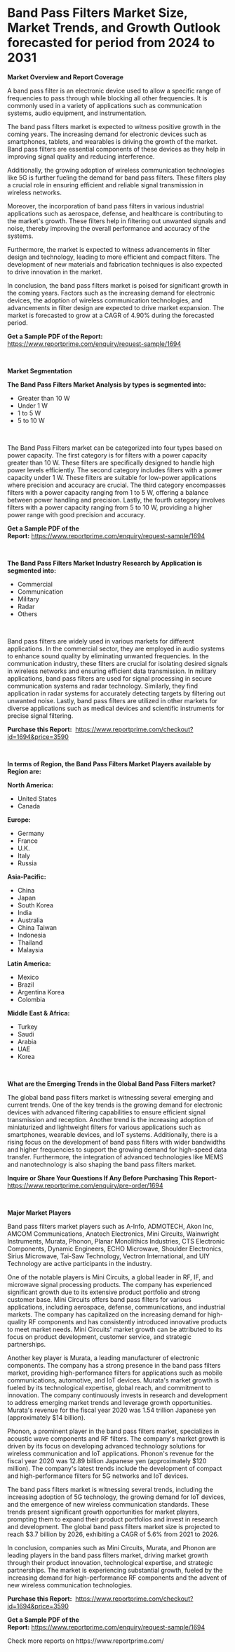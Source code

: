 <p><h1>Band Pass Filters Market Size, Market Trends, and Growth Outlook forecasted for period from 2024 to 2031</h1></p><p><strong>Market Overview and Report Coverage</strong></p>
<p><p>A band pass filter is an electronic device used to allow a specific range of frequencies to pass through while blocking all other frequencies. It is commonly used in a variety of applications such as communication systems, audio equipment, and instrumentation.</p><p>The band pass filters market is expected to witness positive growth in the coming years. The increasing demand for electronic devices such as smartphones, tablets, and wearables is driving the growth of the market. Band pass filters are essential components of these devices as they help in improving signal quality and reducing interference.</p><p>Additionally, the growing adoption of wireless communication technologies like 5G is further fueling the demand for band pass filters. These filters play a crucial role in ensuring efficient and reliable signal transmission in wireless networks.</p><p>Moreover, the incorporation of band pass filters in various industrial applications such as aerospace, defense, and healthcare is contributing to the market's growth. These filters help in filtering out unwanted signals and noise, thereby improving the overall performance and accuracy of the systems.</p><p>Furthermore, the market is expected to witness advancements in filter design and technology, leading to more efficient and compact filters. The development of new materials and fabrication techniques is also expected to drive innovation in the market.</p><p>In conclusion, the band pass filters market is poised for significant growth in the coming years. Factors such as the increasing demand for electronic devices, the adoption of wireless communication technologies, and advancements in filter design are expected to drive market expansion. The market is forecasted to grow at a CAGR of 4.90% during the forecasted period.</p></p>
<p><strong>Get a Sample PDF of the Report:</strong> <a href="https://www.reportprime.com/enquiry/request-sample/1694">https://www.reportprime.com/enquiry/request-sample/1694</a></p>
<p>&nbsp;</p>
<p><strong>Market Segmentation</strong></p>
<p><strong>The Band Pass Filters Market Analysis by types is segmented into:</strong></p>
<p><ul><li>Greater than 10 W</li><li>Under 1 W</li><li>1 to 5 W</li><li>5 to 10 W</li></ul></p>
<p>&nbsp;</p>
<p><p>The Band Pass Filters market can be categorized into four types based on power capacity. The first category is for filters with a power capacity greater than 10 W. These filters are specifically designed to handle high power levels efficiently. The second category includes filters with a power capacity under 1 W. These filters are suitable for low-power applications where precision and accuracy are crucial. The third category encompasses filters with a power capacity ranging from 1 to 5 W, offering a balance between power handling and precision. Lastly, the fourth category involves filters with a power capacity ranging from 5 to 10 W, providing a higher power range with good precision and accuracy.</p></p>
<p><strong>Get a Sample PDF of the Report:</strong>&nbsp;<a href="https://www.reportprime.com/enquiry/request-sample/1694">https://www.reportprime.com/enquiry/request-sample/1694</a></p>
<p>&nbsp;</p>
<p><strong>The Band Pass Filters Market Industry Research by Application is segmented into:</strong></p>
<p><ul><li>Commercial</li><li>Communication</li><li>Military</li><li>Radar</li><li>Others</li></ul></p>
<p>&nbsp;</p>
<p><p>Band pass filters are widely used in various markets for different applications. In the commercial sector, they are employed in audio systems to enhance sound quality by eliminating unwanted frequencies. In the communication industry, these filters are crucial for isolating desired signals in wireless networks and ensuring efficient data transmission. In military applications, band pass filters are used for signal processing in secure communication systems and radar technology. Similarly, they find application in radar systems for accurately detecting targets by filtering out unwanted noise. Lastly, band pass filters are utilized in other markets for diverse applications such as medical devices and scientific instruments for precise signal filtering.</p></p>
<p><strong>Purchase this Report:</strong>&nbsp; <a href="https://www.reportprime.com/checkout?id=1694&price=3590">https://www.reportprime.com/checkout?id=1694&price=3590</a></p>
<p>&nbsp;</p>
<p><strong>In terms of Region, the Band Pass Filters Market Players available by Region are:</strong></p>
<p>
    <p> <strong> North America: </strong>
        <ul>
            <li>United States</li>
            <li>Canada</li>
        </ul>
        </p> 
    <p> <strong> Europe: </strong>
        <ul>
            <li>Germany</li>
            <li>France</li>
            <li>U.K.</li>
            <li>Italy</li>
            <li>Russia</li>
        </ul>
        </p> 
    <p> <strong> Asia-Pacific: </strong>
        <ul>
            <li>China</li>
            <li>Japan</li>
            <li>South Korea</li>
            <li>India</li>
            <li>Australia</li>
            <li>China Taiwan</li>
            <li>Indonesia</li>
            <li>Thailand</li>
            <li>Malaysia</li>
        </ul>
        </p> 
    <p> <strong> Latin America: </strong>
        <ul>
            <li>Mexico</li>
            <li>Brazil</li>
            <li>Argentina Korea</li>
            <li>Colombia</li>
        </ul>
        </p> 
    <p> <strong> Middle East & Africa: </strong>
        <ul>
            <li>Turkey</li>
            <li>Saudi</li>
            <li>Arabia</li>
            <li>UAE</li>
            <li>Korea</li>
        </ul>
    </p>
    </p>
<p>&nbsp;</p>
<p><strong>What are the Emerging Trends in the Global Band Pass Filters market?</strong></p>
<p><p>The global band pass filters market is witnessing several emerging and current trends. One of the key trends is the growing demand for electronic devices with advanced filtering capabilities to ensure efficient signal transmission and reception. Another trend is the increasing adoption of miniaturized and lightweight filters for various applications such as smartphones, wearable devices, and IoT systems. Additionally, there is a rising focus on the development of band pass filters with wider bandwidths and higher frequencies to support the growing demand for high-speed data transfer. Furthermore, the integration of advanced technologies like MEMS and nanotechnology is also shaping the band pass filters market.</p></p>
<p><strong>Inquire or Share Your Questions If Any Before Purchasing This Report</strong>- <a href="https://www.reportprime.com/enquiry/pre-order/1694">https://www.reportprime.com/enquiry/pre-order/1694</a></p>
<p>&nbsp;</p>
<p><strong>Major Market Players</strong></p>
<p><p>Band pass filters market players such as A-Info, ADMOTECH, Akon Inc, AMCOM Communications, Anatech Electronics, Mini Circuits, Wainwright Instruments, Murata, Phonon, Planar Monolithics Industries, CTS Electronic Components, Dynamic Engineers, ECHO Microwave, Shoulder Electronics, Sirius Microwave, Tai-Saw Technology, Vectron International, and UIY Technology are active participants in the industry.</p><p>One of the notable players is Mini Circuits, a global leader in RF, IF, and microwave signal processing products. The company has experienced significant growth due to its extensive product portfolio and strong customer base. Mini Circuits offers band pass filters for various applications, including aerospace, defense, communications, and industrial markets. The company has capitalized on the increasing demand for high-quality RF components and has consistently introduced innovative products to meet market needs. Mini Circuits' market growth can be attributed to its focus on product development, customer service, and strategic partnerships.</p><p>Another key player is Murata, a leading manufacturer of electronic components. The company has a strong presence in the band pass filters market, providing high-performance filters for applications such as mobile communications, automotive, and IoT devices. Murata's market growth is fueled by its technological expertise, global reach, and commitment to innovation. The company continuously invests in research and development to address emerging market trends and leverage growth opportunities. Murata's revenue for the fiscal year 2020 was 1.54 trillion Japanese yen (approximately $14 billion).</p><p>Phonon, a prominent player in the band pass filters market, specializes in acoustic wave components and RF filters. The company's market growth is driven by its focus on developing advanced technology solutions for wireless communication and IoT applications. Phonon's revenue for the fiscal year 2020 was 12.89 billion Japanese yen (approximately $120 million). The company's latest trends include the development of compact and high-performance filters for 5G networks and IoT devices.</p><p>The band pass filters market is witnessing several trends, including the increasing adoption of 5G technology, the growing demand for IoT devices, and the emergence of new wireless communication standards. These trends present significant growth opportunities for market players, prompting them to expand their product portfolios and invest in research and development. The global band pass filters market size is projected to reach $3.7 billion by 2026, exhibiting a CAGR of 5.6% from 2021 to 2026.</p><p>In conclusion, companies such as Mini Circuits, Murata, and Phonon are leading players in the band pass filters market, driving market growth through their product innovation, technological expertise, and strategic partnerships. The market is experiencing substantial growth, fueled by the increasing demand for high-performance RF components and the advent of new wireless communication technologies.</p></p>
<p><strong>Purchase this Report:</strong>&nbsp;&nbsp;<a href="https://www.reportprime.com/checkout?id=1694&price=3590">https://www.reportprime.com/checkout?id=1694&price=3590</a></p>
<p></p>
<p><strong>Get a Sample PDF of the Report:</strong>&nbsp;<a href="https://www.reportprime.com/enquiry/request-sample/1694">https://www.reportprime.com/enquiry/request-sample/1694</a></p>
<p>Check more reports on https://www.reportprime.com/</p>